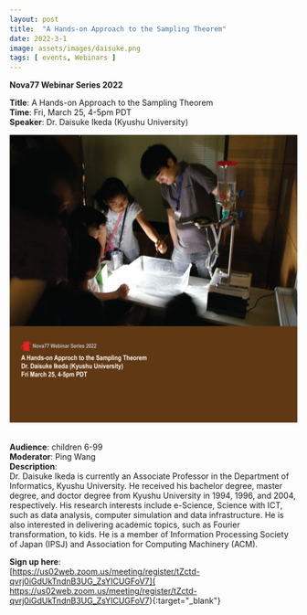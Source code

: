 ```yaml
---
layout: post
title:  "A Hands-on Approach to the Sampling Theorem"  
date: 2022-3-1  
image: assets/images/daisuke.png  
tags: [ events, Webinars ]
---
```


**Nova77 Webinar Series 2022**

**Title**: A Hands-on Approach to the Sampling Theorem  
**Time**: Fri, March 25, 4-5pm PDT  
**Speaker**: Dr. Daisuke Ikeda (Kyushu University)


<div><img src="/assets/images/daisuke.png" class="img-fluid" alt="Daisuke" /></div><br>

**Audience**: children 6-99  
**Moderator**: Ping Wang  
**Description**:  
Dr. Daisuke Ikeda is currently an Associate Professor in the Department of Informatics, Kyushu University. He received his bachelor degree, master degree, and doctor degree from Kyushu University in 1994, 1996, and 2004, respectively. His research interests include e-Science, Science with ICT, such as data analysis, computer simulation and data infrastructure. He is also interested in delivering academic topics, such as Fourier transformation, to kids. He is a member of Information Processing Society of Japan (IPSJ) and Association for Computing Machinery (ACM).

**Sign up here**:  
[https://us02web.zoom.us/meeting/register/tZctd-qvrj0iGdUkTndnB3UG_ZsYICUGFoV7](
https://us02web.zoom.us/meeting/register/tZctd-qvrj0iGdUkTndnB3UG_ZsYICUGFoV7){:target="_blank"}


 